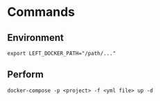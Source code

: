 # Commands

## Environment

```shell
export LEFT_DOCKER_PATH="/path/..."
```

## Perform

```shell
docker-compose -p <project> -f <yml file> up -d
```
